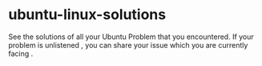 # ubuntu-linux-solutions
See the solutions of all your Ubuntu Problem that you encountered. If your problem is unlistened , you can share your issue which you are currently facing .
